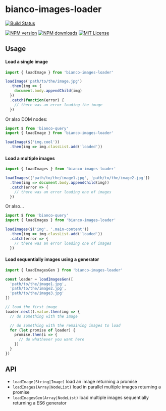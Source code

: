 # bianco-images-loader

[![Build Status][travis-image]][travis-url]

[![NPM version][npm-version-image]][npm-url]
[![NPM downloads][npm-downloads-image]][npm-url]
[![MIT License][license-image]][license-url]



## Usage


#### Load a single image
```js
import { loadImage } from 'bianco-images-loader'

loadImage('path/to/the/image.jpg')
  .then(img => {
    document.body.appendChild(img)
  })
  .catch(function(error) {
    // there was an error loading the image
  })

```

Or also DOM nodes:

```js
import $ from 'bianco-query'
import { loadImage } from 'bianco-images-loader'

loadImage($('img.cool'))
  .then(img => img.classList.add('loaded'))
```

#### Load a multiple images

```js
import { loadImages } from 'bianco-images-loader'

loadImages(['path/to/the/image1.jpg', 'path/to/the/image2.jpg'])
  .then(img => document.body.appendChild(img))
  .catch(error => {
    // there was an error loading one of images
  })

```

Or also...

```js
import $ from 'bianco-query'
import { loadImages } from 'bianco-images-loader'

loadImages($('img', '.main-content'))
  .then(img => img.classList.add('loaded'))
  .catch(error => {
    // there was an error loading one of images
  })

```

#### Load sequentially images using a generator

```js
import { loadImagesGen } from 'bianco-images-loader'

const loader = loadImagesGen([
  'path/to/the/image1.jpg',
  'path/to/the/image2.jpg',
  'path/to/the/image3.jpg'
])

// load the first image
loader.next().value.then(img => {
  // do something with the image

  // do something with the remaining images to load
  for (let promise of loader) {
    promise.then(i => {
      // do whathever you want here
    })
  }
})
```

## API

- `loadImage(String|Image)` load an image returning a promise
- `loadImages(Array|NodeList)` load in parallel multiple images returning a promise
- `loadImagesGen(Array|NodeList)` load multiple images sequentially returning a ES6 generator

[travis-image]:https://img.shields.io/travis/biancojs/images-loader.svg?style=flat-square
[travis-url]:https://travis-ci.org/biancojs/images-loader

[license-image]:http://img.shields.io/badge/license-MIT-000000.svg?style=flat-square
[license-url]:LICENSE.txt

[npm-version-image]:http://img.shields.io/npm/v/bianco.images-loader.svg?style=flat-square
[npm-downloads-image]:http://img.shields.io/npm/dm/bianco.images-loader.svg?style=flat-square
[npm-url]:https://npmjs.org/package/bianco.images-loader
